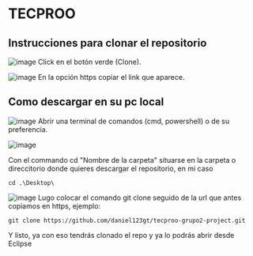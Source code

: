 # TECPROO
## Instrucciones para clonar el repositorio

![image](https://github.com/daniel123gt/tecproo-grupo2-project/assets/42387658/b6ead46f-49fe-4cc0-96f7-a321ed998888)
Click en el botón verde (Clone).

![image](https://github.com/daniel123gt/tecproo-grupo2-project/assets/42387658/8a310e64-f947-4154-b80a-2693dea3e6ad)
En la opción https copiar el link que aparece.

## Como descargar en su pc local

![image](https://github.com/daniel123gt/tecproo-grupo2-project/assets/42387658/96a34233-5455-49d6-8314-6c6f5da8053d)
Abrir una terminal de comandos (cmd, powershell) o de su preferencia.

![image](https://github.com/daniel123gt/tecproo-grupo2-project/assets/42387658/2ad1c10c-90ed-4294-8d60-f0136f93ecc1)

Con el commando cd "Nombre de la carpeta" situarse en la carpeta o direccitorio donde quieres descargar el repositorio, en mi caso 
```console
cd .\Desktop\
```
![image](https://github.com/daniel123gt/tecproo-grupo2-project/assets/42387658/058fc08c-364b-45fd-8859-c854468d779e)
Lugo colocar el comando git clone seguido de la url que antes copiamos en https, ejemplo:
```console
git clone https://github.com/daniel123gt/tecproo-grupo2-project.git
```

Y listo, ya con eso tendrás clonado el repo y ya lo podrás abrir desde Eclipse
